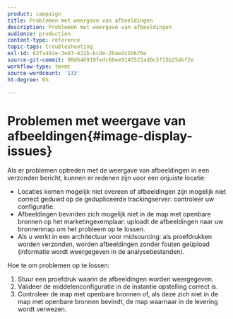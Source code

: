 ```yaml
---
product: campaign
title: Problemen met weergave van afbeeldingen
description: Problemen met weergave van afbeeldingen
audience: production
content-type: reference
topic-tags: troubleshooting
exl-id: 62fa491e-3e83-422b-bcde-2bae2c1b676e
source-git-commit: 98d646919fedc66ee9145522ad0c5f15b25dbf2e
workflow-type: tm+mt
source-wordcount: '133'
ht-degree: 6%

---
```


# Problemen met weergave van afbeeldingen{#image-display-issues}

Als er problemen optreden met de weergave van afbeeldingen in een verzonden bericht, kunnen er redenen zijn voor een onjuiste locatie:

* Locaties komen mogelijk niet overeen of afbeeldingen zijn mogelijk niet correct geduwd op de gedupliceerde trackingserver: controleer uw configuratie.
* Afbeeldingen bevinden zich mogelijk niet in de map met openbare bronnen op het marketingexemplaar: uploadt de afbeeldingen naar uw bronnenmap om het probleem op te lossen.
* Als u werkt in een architectuur voor midsourcing: als proefdrukken worden verzonden, worden afbeeldingen zonder fouten geüpload (informatie wordt weergegeven in de analysebestanden).

Hoe te om problemen op te lossen:

1. Stuur een proefdruk waarin de afbeeldingen worden weergegeven.
1. Valideer de middelenconfiguratie in de instantie opstelling correct is.
1. Controleer de map met openbare bronnen of, als deze zich niet in de map met openbare bronnen bevindt, de map waarnaar in de levering wordt verwezen.
